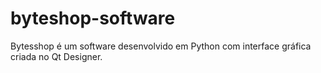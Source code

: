 # byteshop-software
Bytesshop é um software desenvolvido em Python com interface gráfica criada no Qt Designer.
